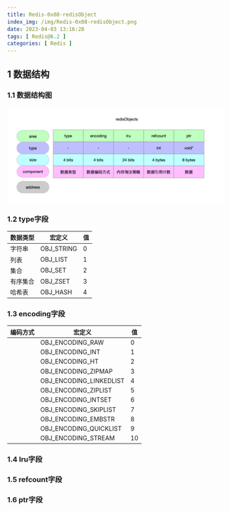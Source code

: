 ```yaml
---
title: Redis-0x08-redisObject
index_img: /img/Redis-0x08-redisObject.png
date: 2023-04-03 13:16:28
tags: [ Redis@6.2 ]
categories: [ Redis ]
---
```


## 1 数据结构

### 1.1 数据结构图

![](Redis-0x08-redisObject/image-20230403131757153.png)

### 1.2 type字段

| 数据类型 | 宏定义     | 值   |
| -------- | ---------- | ---- |
| 字符串   | OBJ_STRING | 0    |
| 列表     | OBJ_LIST   | 1    |
| 集合     | OBJ_SET    | 2    |
| 有序集合 | OBJ_ZSET   | 3    |
| 哈希表   | OBJ_HASH   | 4    |

### 1.3 encoding字段

| 编码方式 | 宏定义                  | 值   |
| -------- | ----------------------- | ---- |
|          | OBJ_ENCODING_RAW        | 0    |
|          | OBJ_ENCODING_INT        | 1    |
|          | OBJ_ENCODING_HT         | 2    |
|          | OBJ_ENCODING_ZIPMAP     | 3    |
|          | OBJ_ENCODING_LINKEDLIST | 4    |
|          | OBJ_ENCODING_ZIPLIST    | 5    |
|          | OBJ_ENCODING_INTSET     | 6    |
|          | OBJ_ENCODING_SKIPLIST   | 7    |
|          | OBJ_ENCODING_EMBSTR     | 8    |
|          | OBJ_ENCODING_QUICKLIST  | 9    |
|          | OBJ_ENCODING_STREAM     | 10   |

### 1.4 lru字段

### 1.5 refcount字段

### 1.6 ptr字段
